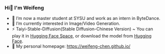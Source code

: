 <!--
<img align="right" src="https://github-readme-stats.vercel.app/api?username=Weifeng-Chen&show_icons=true&icon_color=CE1D2D&text_color=718096&bg_color=ffffff&hide_title=true" />
-->

### Hi👋 I'm Weifeng
- 🌱 I’m now a master student at SYSU and work as an intern in ByteDance.
- 🔭 I’m currently interested in Image/Video Generation.
- ⚡ Taiyi-Stable-Diffusion(Stable Diffusion-Chinese Version) ~ You can play it in [Hugging Face Space](https://huggingface.co/spaces/IDEA-CCNL/Taiyi-Stable-Diffusion-Chinese), or download the model from [Hugging Face](https://huggingface.co/IDEA-CCNL/Taiyi-Stable-Diffusion-1B-Chinese-v0.1).
- 🌱 My personal homepage: https://weifeng-chen.github.io/


<!--
**Weifeng-Chen/Weifeng-Chen** is a ✨ _special_ ✨ repository because its `README.md` (this file) appears on your GitHub profile.

Here are some ideas to get you started:

- 🔭 I’m currently working on ...
- 🌱 I’m currently learning ...
- 👯 I’m looking to collaborate on ...
- 🤔 I’m looking for help with ...
- 💬 Ask me about ...
- 📫 How to reach me: ...
- 😄 Pronouns: ...
- ⚡ Fun fact: ...
-->
